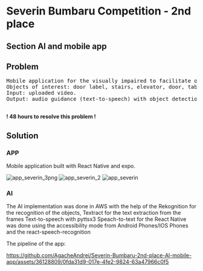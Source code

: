 # Severin Bumbaru Competition - 2nd place 
## Section AI and mobile app
## Problem
<pre>
Mobile application for the visually impaired to facilitate orientation within a facility. 
Objects of interest: door label, stairs, elevator, door, table, person, wall, etc. Text-to-speech and speech-to-text components (in EN or RO). 
Input: uploaded video. 
Output: audio guidance (text-to-speech) with object detection and/or object recognition instructions.

</pre>

**! 48 hours to resolve this problem !**

## Solution
### APP
Mobile application built with React Native and expo. 

![app_severin_3png](https://github.com/AgacheAndrei/Severin-Bumbaru-2nd-place-AI-mobile-app/assets/36128809/b9fe5039-536f-4280-ab0b-4b34aa88dd9a)
![app_severin_2](https://github.com/AgacheAndrei/Severin-Bumbaru-2nd-place-AI-mobile-app/assets/36128809/113f465d-b508-445b-9c8a-65f0f4702c98)
![app_severin](https://github.com/AgacheAndrei/Severin-Bumbaru-2nd-place-AI-mobile-app/assets/36128809/eb738e58-125b-4750-a0af-284a7f4b4045)

### AI
The AI implementation was done in AWS with the help of the Rekognition for the recognition of the objects, 
Textract for the text extraction from the frames
Text-to-speech with pyttsx3
Speach-to-text for the React Native was done using the accessibility mode from Android Phones/IOS Phones and the react-speech-recognition

The pipeline of the app:

https://github.com/AgacheAndrei/Severin-Bumbaru-2nd-place-AI-mobile-app/assets/36128809/0fda31d9-017e-4fe2-9824-63a47966c0f5 

